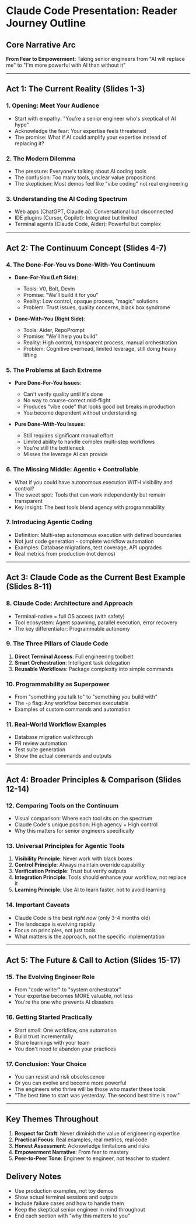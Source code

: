 # Claude Code Presentation: Reader Journey Outline

## Core Narrative Arc
**From Fear to Empowerment**: Taking senior engineers from "AI will replace me" to "I'm more powerful with AI than without it"

---

## Act 1: The Current Reality (Slides 1-3)
### 1. Opening: Meet Your Audience
- Start with empathy: "You're a senior engineer who's skeptical of AI hype"
- Acknowledge the fear: Your expertise feels threatened
- The promise: What if AI could amplify your expertise instead of replacing it?

### 2. The Modern Dilemma 
- The pressure: Everyone's talking about AI coding tools
- The confusion: Too many tools, unclear value propositions
- The skepticism: Most demos feel like "vibe coding" not real engineering

### 3. Understanding the AI Coding Spectrum
- Web apps (ChatGPT, Claude.ai): Conversational but disconnected
- IDE plugins (Cursor, Copilot): Integrated but limited
- Terminal agents (Claude Code, Aider): Powerful but complex

---

## Act 2: The Continuum Concept (Slides 4-7)
### 4. The Done-For-You vs Done-With-You Continuum
- **Done-For-You (Left Side)**:
  - Tools: V0, Bolt, Devin
  - Promise: "We'll build it for you"
  - Reality: Low control, opaque process, "magic" solutions
  - Problem: Trust issues, quality concerns, black box syndrome

- **Done-With-You (Right Side)**:
  - Tools: Aider, RepoPrompt
  - Promise: "We'll help you build"
  - Reality: High control, transparent process, manual orchestration
  - Problem: Cognitive overhead, limited leverage, still doing heavy lifting

### 5. The Problems at Each Extreme
- **Pure Done-For-You Issues**:
  - Can't verify quality until it's done
  - No way to course-correct mid-flight
  - Produces "vibe code" that looks good but breaks in production
  - You become dependent without understanding

- **Pure Done-With-You Issues**:
  - Still requires significant manual effort
  - Limited ability to handle complex multi-step workflows
  - You're still the bottleneck
  - Misses the leverage AI can provide

### 6. The Missing Middle: Agentic + Controllable
- What if you could have autonomous execution WITH visibility and control?
- The sweet spot: Tools that can work independently but remain transparent
- Key insight: The best tools blend agency with programmability

### 7. Introducing Agentic Coding
- Definition: Multi-step autonomous execution with defined boundaries
- Not just code generation - complete workflow automation
- Examples: Database migrations, test coverage, API upgrades
- Real metrics from production (not demos)

---

## Act 3: Claude Code as the Current Best Example (Slides 8-11)
### 8. Claude Code: Architecture and Approach
- Terminal-native = full OS access (with safety)
- Tool ecosystem: Agent spawning, parallel execution, error recovery
- The key differentiator: Programmable autonomy

### 9. The Three Pillars of Claude Code
1. **Direct Terminal Access**: Full engineering toolbelt
2. **Smart Orchestration**: Intelligent task delegation
3. **Reusable Workflows**: Package complexity into simple commands

### 10. Programmability as Superpower
- From "something you talk to" to "something you build with"
- The `-p` flag: Any workflow becomes executable
- Examples of custom commands and automation

### 11. Real-World Workflow Examples
- Database migration walkthrough
- PR review automation
- Test suite generation
- Show the actual commands and outputs

---

## Act 4: Broader Principles & Comparison (Slides 12-14)
### 12. Comparing Tools on the Continuum
- Visual comparison: Where each tool sits on the spectrum
- Claude Code's unique position: High agency + High control
- Why this matters for senior engineers specifically

### 13. Universal Principles for Agentic Tools
1. **Visibility Principle**: Never work with black boxes
2. **Control Principle**: Always maintain override capability
3. **Verification Principle**: Trust but verify outputs
4. **Integration Principle**: Tools should enhance your workflow, not replace it
5. **Learning Principle**: Use AI to learn faster, not to avoid learning

### 14. Important Caveats
- Claude Code is the best *right now* (only 3-4 months old)
- The landscape is evolving rapidly
- Focus on principles, not just tools
- What matters is the approach, not the specific implementation

---

## Act 5: The Future & Call to Action (Slides 15-17)
### 15. The Evolving Engineer Role
- From "code writer" to "system orchestrator"
- Your expertise becomes MORE valuable, not less
- You're the one who prevents AI disasters

### 16. Getting Started Practically
- Start small: One workflow, one automation
- Build trust incrementally
- Share learnings with your team
- You don't need to abandon your practices

### 17. Conclusion: Your Choice
- You can resist and risk obsolescence
- Or you can evolve and become more powerful
- The engineers who thrive will be those who master these tools
- "The best time to start was yesterday. The second best time is now."

---

## Key Themes Throughout
1. **Respect for Craft**: Never diminish the value of engineering expertise
2. **Practical Focus**: Real examples, real metrics, real code
3. **Honest Assessment**: Acknowledge limitations and risks
4. **Empowerment Narrative**: From fear to mastery
5. **Peer-to-Peer Tone**: Engineer to engineer, not teacher to student

## Delivery Notes
- Use production examples, not toy demos
- Show actual terminal sessions and outputs
- Include failure cases and how to handle them
- Keep the skeptical senior engineer in mind throughout
- End each section with "why this matters to you"